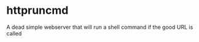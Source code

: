httpruncmd
==========

A dead simple webserver that will run a shell command if the good URL is called
